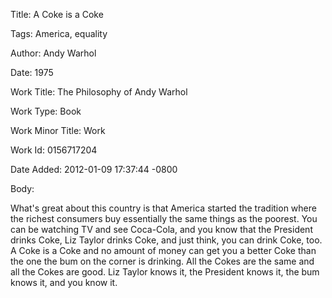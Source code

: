 Title:  A Coke is a Coke

Tags:   America, equality

Author: Andy Warhol

Date:   1975

Work Title: The Philosophy of Andy Warhol

Work Type: Book

Work Minor Title: Work

Work Id: 0156717204

Date Added: 2012-01-09 17:37:44 -0800

Body: 

What's great about this country is that America started the tradition where the richest consumers buy essentially the same things as the poorest. You can be watching TV and see Coca-Cola, and you know that the President drinks Coke, Liz Taylor drinks Coke, and just think, you can drink Coke, too. A Coke is a Coke and no amount of money can get you a better Coke than the one the bum on the corner is drinking. All the Cokes are the same and all the Cokes are good. Liz Taylor knows it, the President knows it, the bum knows it, and you know it.

